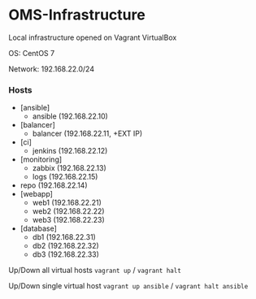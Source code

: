# OMS-Infrastructure

Local infrastructure opened on Vagrant VirtualBox

OS: CentOS 7

Network: 192.168.22.0/24

### Hosts

- [ansible]
    - ansible (192.168.22.10)
- [balancer] 
    - balancer (192.168.22.11, +EXT IP)
- [ci]    
    - jenkins (192.168.22.12)
- [monitoring]
    - zabbix (192.168.22.13)
    - logs (192.168.22.15)
- repo (192.168.22.14)
- [webapp]
    - web1 (192.168.22.21)
    - web2 (192.168.22.22)
    - web3 (192.168.22.23)
- [database]    
    - db1 (192.168.22.31)
    - db2 (192.168.22.32)
    - db3 (192.168.22.33)

Up/Down all virtual hosts ```vagrant up``` / ```vagrant halt```

Up/Down single virtual host ```vagrant up ansible``` / ```vagrant halt ansible```

